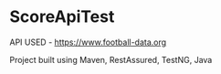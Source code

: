 # ScoreApiTest

API USED - https://www.football-data.org

Project built using Maven, RestAssured, TestNG, Java
